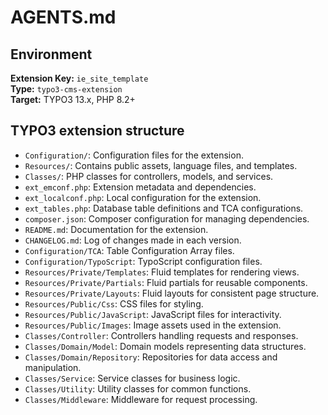 # AGENTS.md

## Environment
**Extension Key:** `ie_site_template`  
**Type:** `typo3-cms-extension`  
**Target:** TYPO3 13.x, PHP 8.2+

## TYPO3 extension structure
- `Configuration/`: Configuration files for the extension.
- `Resources/`: Contains public assets, language files, and templates.
- `Classes/`: PHP classes for controllers, models, and services.
- `ext_emconf.php`: Extension metadata and dependencies.
- `ext_localconf.php`: Local configuration for the extension.
- `ext_tables.php`: Database table definitions and TCA configurations.
- `composer.json`: Composer configuration for managing dependencies.
- `README.md`: Documentation for the extension.
- `CHANGELOG.md`: Log of changes made in each version.
- `Configuration/TCA`: Table Configuration Array files.
- `Configuration/TypoScript`: TypoScript configuration files.
- `Resources/Private/Templates`: Fluid templates for rendering views.
- `Resources/Private/Partials`: Fluid partials for reusable components.
- `Resources/Private/Layouts`: Fluid layouts for consistent page structure.
- `Resources/Public/Css`: CSS files for styling.
- `Resources/Public/JavaScript`: JavaScript files for interactivity.
- `Resources/Public/Images`: Image assets used in the extension.
- `Classes/Controller`: Controllers handling requests and responses.
- `Classes/Domain/Model`: Domain models representing data structures.
- `Classes/Domain/Repository`: Repositories for data access and manipulation.
- `Classes/Service`: Service classes for business logic.
- `Classes/Utility`: Utility classes for common functions.
- `Classes/Middleware`: Middleware for request processing.